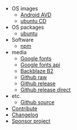 - OS images
  - [Android AVD](os-images/android-avd.md)
  - [ubuntu CD](os-images/ubuntu-cd.md)
- OS packages
  - [ubuntu](os-packages/ubuntu.md)
- Software
  - [npm](software/npm.md)
- media
  - [Google fonts](media/google-fonts.md)
  - [Google fonts api](media/google-fonts-api.md)
  - [Backblaze B2](media/backblaze-b2.md)
  - [Github raw](media/github-raw.md)
  - [Github release](media/github-release.md)
  - [Github release direct](media/github-release-direct.md)
- etc.
  - [Github source](etc/github-source.md)
- [Contribute](template/new-upstream.md)
- [Changelog](CHANGELOG.md)
- [Sponsor project](sponsor-project.md)
